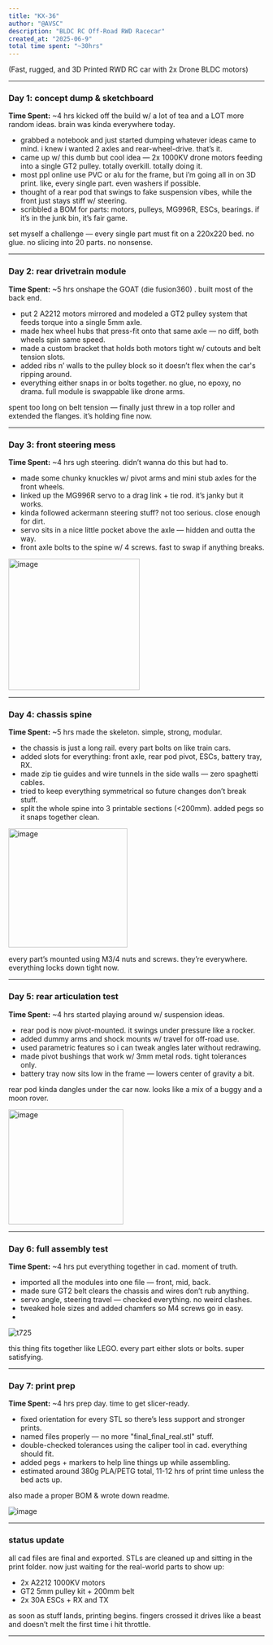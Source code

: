 ```yaml
---
title: "KX-36"
author: "@AVSC"
description: "BLDC RC Off-Road RWD Racecar"
created_at: "2025-06-9"
total time spent: "~30hrs"
---
```


(Fast, rugged, and 3D Printed RWD RC car with 2x Drone BLDC motors)

---

### Day 1: concept dump & sketchboard

**Time Spent:** \~4 hrs
kicked off the build w/ a lot of tea and a LOT more random ideas. brain was kinda everywhere today.

* grabbed a notebook and just started dumping whatever ideas came to mind. i knew i wanted 2 axles and rear-wheel-drive. that’s it.
* came up w/ this dumb but cool idea — 2x 1000KV drone motors feeding into a single GT2 pulley. totally overkill. totally doing it.
* most ppl online use PVC or alu for the frame, but i’m going all in on 3D print. like, every single part. even washers if possible.
* thought of a rear pod that swings to fake suspension vibes, while the front just stays stiff w/ steering.
* scribbled a BOM for parts: motors, pulleys, MG996R, ESCs, bearings. if it’s in the junk bin, it’s fair game.

set myself a challenge — every single part must fit on a 220x220 bed. no glue. no slicing into 20 parts. no nonsense.

---

### Day 2: rear drivetrain module

**Time Spent:** \~5 hrs
onshape the GOAT (die fusion360) . built most of the back end.

* put 2 A2212 motors mirrored and modeled a GT2 pulley system that feeds torque into a single 5mm axle.
* made hex wheel hubs that press-fit onto that same axle — no diff, both wheels spin same speed.
* made a custom bracket that holds both motors tight w/ cutouts and belt tension slots.
* added ribs n’ walls to the pulley block so it doesn’t flex when the car's ripping around.
* everything either snaps in or bolts together. no glue, no epoxy, no drama. full module is swappable like drone arms.

spent too long on belt tension — finally just threw in a top roller and extended the flanges. it’s holding fine now.

---

### Day 3: front steering mess

**Time Spent:** \~4 hrs
ugh steering. didn’t wanna do this but had to.

* made some chunky knuckles w/ pivot arms and mini stub axles for the front wheels.
* linked up the MG996R servo to a drag link + tie rod. it’s janky but it works.
* kinda followed ackermann steering stuff? not too serious. close enough for dirt.
* servo sits in a nice little pocket above the axle — hidden and outta the way.
* front axle bolts to the spine w/ 4 screws. fast to swap if anything breaks.

<img width="258" alt="image" src="https://github.com/user-attachments/assets/f94675bc-2f0e-417c-8908-74cfc07c1084" />


---

### Day 4: chassis spine

**Time Spent:** \~5 hrs
made the skeleton. simple, strong, modular.

* the chassis is just a long rail. every part bolts on like train cars.
* added slots for everything: front axle, rear pod pivot, ESCs, battery tray, RX.
* made zip tie guides and wire tunnels in the side walls — zero spaghetti cables.
* tried to keep everything symmetrical so future changes don’t break stuff.
* split the whole spine into 3 printable sections (<200mm). added pegs so it snaps together clean.

<img width="234" alt="image" src="https://github.com/user-attachments/assets/a40a9300-58cc-4376-9946-bc8eca5c74b6" />


every part’s mounted using M3/4 nuts and screws. they’re everywhere. everything locks down tight now.

---

### Day 5: rear articulation test

**Time Spent:** \~4 hrs
started playing around w/ suspension ideas.

* rear pod is now pivot-mounted. it swings under pressure like a rocker.
* added dummy arms and shock mounts w/ travel for off-road use.
* used parametric features so i can tweak angles later without redrawing.
* made pivot bushings that work w/ 3mm metal rods. tight tolerances only.
* battery tray now sits low in the frame — lowers center of gravity a bit.

rear pod kinda dangles under the car now. looks like a mix of a buggy and a moon rover.

<img width="226" alt="image" src="https://github.com/user-attachments/assets/fbb1905c-f931-4b3e-99e5-5e8fec702725" />


---

### Day 6: full assembly test

**Time Spent:** \~4 hrs
put everything together in cad. moment of truth.

* imported all the modules into one file — front, mid, back.
* made sure GT2 belt clears the chassis and wires don’t rub anything.
* servo angle, steering travel — checked everything. no weird clashes.
* tweaked hole sizes and added chamfers so M4 screws go in easy.
* 

  ![t725](https://github.com/user-attachments/assets/47c33c6f-9d02-44d6-bc92-043c33c67a09)



this thing fits together like LEGO. every part either slots or bolts. super satisfying.

---

### Day 7: print prep

**Time Spent:** \~4 hrs
prep day. time to get slicer-ready.

* fixed orientation for every STL so there’s less support and stronger prints.
* named files properly — no more "final\_final\_real.stl" stuff.
* double-checked tolerances using the caliper tool in cad. everything should fit.
* added pegs + markers to help line things up while assembling.
* estimated around 380g PLA/PETG total, 11-12 hrs of print time unless the bed acts up.

also made a proper BOM & wrote down readme.


![image](https://github.com/user-attachments/assets/bab96a03-8d37-48fc-a0c0-cc7710fdd6c6)


---

### status update

all cad files are final and exported. STLs are cleaned up and sitting in the print folder. now just waiting for the real-world parts to show up:

* 2x A2212 1000KV motors
* GT2 5mm pulley kit + 200mm belt
* 2x 30A ESCs + RX and TX

as soon as stuff lands, printing begins. fingers crossed it drives like a beast and doesn’t melt the first time i hit throttle.

---


